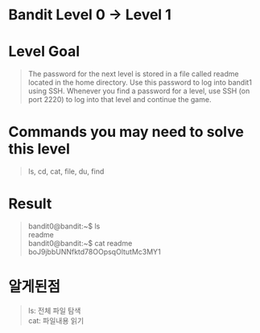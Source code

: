 Bandit Level 0 → Level 1
===

# Level Goal

> The password for the next level is stored in a file called readme located in the home directory. Use this password to log into bandit1 using SSH. Whenever you find a password for a level, use SSH (on port 2220) to log into that level and continue the game.

  

# Commands you may need to solve this level

> ls, cd, cat, file, du, find

  

# Result

> bandit0@bandit:&#126;$ ls  
> readme  
> bandit0@bandit:&#126;$ cat readme  
> boJ9jbbUNNfktd78OOpsqOltutMc3MY1

  
  

# 알게된점

> ls: 전체 파일 탐색  
> cat: 파일내용 읽기